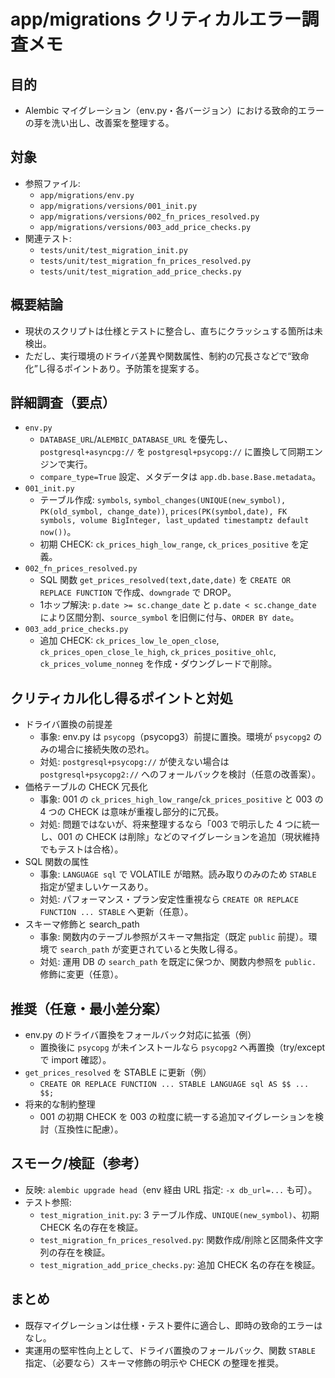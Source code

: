 # app/migrations クリティカルエラー調査メモ

## 目的
- Alembic マイグレーション（env.py・各バージョン）における致命的エラーの芽を洗い出し、改善案を整理する。

## 対象
- 参照ファイル:
  - `app/migrations/env.py`
  - `app/migrations/versions/001_init.py`
  - `app/migrations/versions/002_fn_prices_resolved.py`
  - `app/migrations/versions/003_add_price_checks.py`
- 関連テスト:
  - `tests/unit/test_migration_init.py`
  - `tests/unit/test_migration_fn_prices_resolved.py`
  - `tests/unit/test_migration_add_price_checks.py`

## 概要結論
- 現状のスクリプトは仕様とテストに整合し、直ちにクラッシュする箇所は未検出。
- ただし、実行環境のドライバ差異や関数属性、制約の冗長さなどで“致命化”し得るポイントあり。予防策を提案する。

## 詳細調査（要点）
- `env.py`
  - `DATABASE_URL`/`ALEMBIC_DATABASE_URL` を優先し、`postgresql+asyncpg://` を `postgresql+psycopg://` に置換して同期エンジンで実行。
  - `compare_type=True` 設定、メタデータは `app.db.base.Base.metadata`。
- `001_init.py`
  - テーブル作成: `symbols`, `symbol_changes(UNIQUE(new_symbol), PK(old_symbol, change_date))`, `prices(PK(symbol,date), FK symbols, volume BigInteger, last_updated timestamptz default now())`。
  - 初期 CHECK: `ck_prices_high_low_range`, `ck_prices_positive` を定義。
- `002_fn_prices_resolved.py`
  - SQL 関数 `get_prices_resolved(text,date,date)` を `CREATE OR REPLACE FUNCTION` で作成、`downgrade` で DROP。
  - 1ホップ解決: `p.date >= sc.change_date` と `p.date < sc.change_date` により区間分割、`source_symbol` を旧側に付与、`ORDER BY date`。
- `003_add_price_checks.py`
  - 追加 CHECK: `ck_prices_low_le_open_close`, `ck_prices_open_close_le_high`, `ck_prices_positive_ohlc`, `ck_prices_volume_nonneg` を作成・ダウングレードで削除。

## クリティカル化し得るポイントと対処
- ドライバ置換の前提差
  - 事象: env.py は `psycopg`（psycopg3）前提に置換。環境が `psycopg2` のみの場合に接続失敗の恐れ。
  - 対処: `postgresql+psycopg://` が使えない場合は `postgresql+psycopg2://` へのフォールバックを検討（任意の改善案）。
- 価格テーブルの CHECK 冗長化
  - 事象: 001 の `ck_prices_high_low_range`/`ck_prices_positive` と 003 の 4 つの CHECK は意味が重複し部分的に冗長。
  - 対処: 問題ではないが、将来整理するなら「003 で明示した 4 つに統一し、001 の CHECK は削除」などのマイグレーションを追加（現状維持でもテストは合格）。
- SQL 関数の属性
  - 事象: `LANGUAGE sql` で VOLATILE が暗黙。読み取りのみのため `STABLE` 指定が望ましいケースあり。
  - 対処: パフォーマンス・プラン安定性重視なら `CREATE OR REPLACE FUNCTION ... STABLE` へ更新（任意）。
- スキーマ修飾と search_path
  - 事象: 関数内のテーブル参照がスキーマ無指定（既定 `public` 前提）。環境で `search_path` が変更されていると失敗し得る。
  - 対処: 運用 DB の `search_path` を既定に保つか、関数内参照を `public.` 修飾に変更（任意）。

## 推奨（任意・最小差分案）
- env.py のドライバ置換をフォールバック対応に拡張（例）
  - 置換後に `psycopg` が未インストールなら `psycopg2` へ再置換（try/except で import 確認）。
- `get_prices_resolved` を STABLE に更新（例）
  - `CREATE OR REPLACE FUNCTION ... STABLE LANGUAGE sql AS $$ ... $$;`
- 将来的な制約整理
  - 001 の初期 CHECK を 003 の粒度に統一する追加マイグレーションを検討（互換性に配慮）。

## スモーク/検証（参考）
- 反映: `alembic upgrade head`（env 経由 URL 指定: `-x db_url=...` も可）。
- テスト参照:
  - `test_migration_init.py`: 3 テーブル作成、`UNIQUE(new_symbol)`、初期 CHECK 名の存在を検証。
  - `test_migration_fn_prices_resolved.py`: 関数作成/削除と区間条件文字列の存在を検証。
  - `test_migration_add_price_checks.py`: 追加 CHECK 名の存在を検証。

## まとめ
- 既存マイグレーションは仕様・テスト要件に適合し、即時の致命的エラーはなし。
- 実運用の堅牢性向上として、ドライバ置換のフォールバック、関数 `STABLE` 指定、（必要なら）スキーマ修飾の明示や CHECK の整理を推奨。

